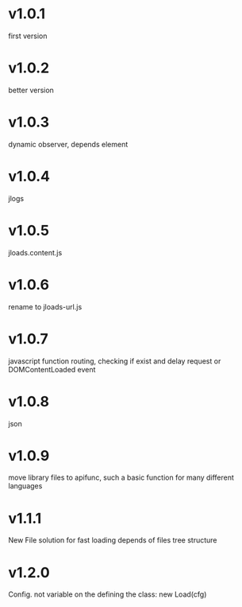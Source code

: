 # v1.0.1 
first version  
# v1.0.2 
better version  
# v1.0.3 
dynamic observer, depends element 
# v1.0.4 
jlogs 
# v1.0.5 
jloads.content.js 
# v1.0.6 
rename to jloads-url.js 
# v1.0.7 
javascript function routing, checking if exist and delay request or DOMContentLoaded event 
# v1.0.8 
json 
# v1.0.9 
move library files to apifunc, such a basic function for many different languages 
# v1.1.1 
New File solution for fast loading depends of files tree structure 
# v1.2.0 
Config. not variable on the defining the class: new Load(cfg) 
